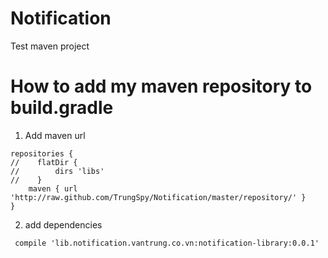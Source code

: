 # Notification
Test maven project

# How to add my maven repository to build.gradle
1. Add maven url 
```
repositories {
//    flatDir {
//        dirs 'libs'
//    }
    maven { url 'http://raw.github.com/TrungSpy/Notification/master/repository/' }
}
```
2. add dependencies
```
 compile 'lib.notification.vantrung.co.vn:notification-library:0.0.1'
```
